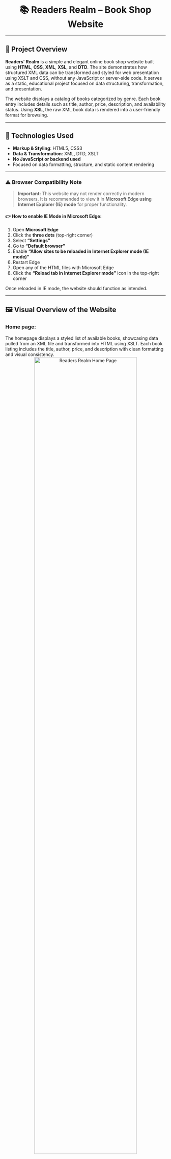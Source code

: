 <h1 align="center">📚 Readers Realm – Book Shop Website</h1>

---

## 📖 Project Overview

**Readers' Realm** is a simple and elegant online book shop website built using **HTML**, **CSS**, **XML**, **XSL**, and **DTD**. The site demonstrates how structured XML data can be transformed and styled for web presentation using XSLT and CSS, without any JavaScript or server-side code. It serves as a static, educational project focused on data structuring, transformation, and presentation.

The website displays a catalog of books categorized by genre. Each book entry includes details such as title, author, price, description, and availability status. Using **XSL**, the raw XML book data is rendered into a user-friendly format for browsing.

---

## 🔧 Technologies Used

- **Markup & Styling**: HTML5, CSS3  
- **Data & Transformation**: XML, DTD, XSLT  
- **No JavaScript or backend used**  
- Focused on data formatting, structure, and static content rendering

---


### ⚠️ Browser Compatibility Note

> **Important:** This website may not render correctly in modern browsers. It is recommended to view it in **Microsoft Edge using Internet Explorer (IE) mode** for proper functionality.

#### 👉 How to enable IE Mode in Microsoft Edge:
1. Open **Microsoft Edge**  
2. Click the **three dots** (top-right corner)  
3. Select **“Settings”**  
4. Go to **“Default browser”**  
5. Enable **“Allow sites to be reloaded in Internet Explorer mode (IE mode)”**  
6. Restart Edge  
7. Open any of the HTML files with Microsoft Edge  
8. Click the **“Reload tab in Internet Explorer mode”** icon in the top-right corner  

Once reloaded in IE mode, the website should function as intended.

---


## 🖼️ Visual Overview of the Website

<h3>Home page:</h3>  
The homepage displays a styled list of available books, showcasing data pulled from an XML file and transformed into HTML using XSLT. Each book listing includes the title, author, price, and description with clean formatting and visual consistency.

<div align="center">
<img src="https://i.imgur.com/your-homepage-screenshot.png" width="80%" alt="Readers Realm Home Page"/>
</div>

<br/>

<h3>Book Details View:</h3>  
Each book entry may also link to more detailed information rendered through XSL transformations from XML. The layout maintains consistency and clarity, with styling applied via external CSS.

<div align="center">
<img src="https://i.imgur.com/your-book-details-screenshot.png" width="80%" alt="Book Details View"/>
</div>

<br/>

<h3>XML, XSL, and DTD Files:</h3>  
This project includes:
- A well-structured **XML** catalog of books  
- A corresponding **DTD** file to validate XML structure  
- An **XSL** file that transforms XML into HTML for display  
These files work together to simulate a lightweight, data-driven static website.

<div align="center">
<img src="https://i.imgur.com/your-xml-xsl-screenshot.png" width="80%" alt="XML & XSL Example"/>
</div>

---

## 💡 Key Learning Outcomes

- Practical understanding of **XML data structuring** and **validation with DTD**
- Application of **XSLT** to transform XML into styled HTML
- Separation of content (XML), structure (DTD), transformation (XSL), and presentation (CSS)
- Experience building functional, interactive-feeling static pages without JavaScript

---

## **🔒 Full source code available in a private repository. Please contact me for access.**
